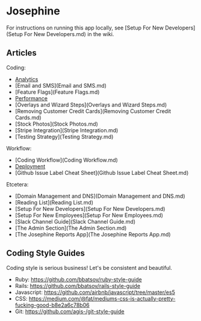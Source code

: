 # Josephine

For instructions on running this app locally, see [Setup For New Developers](Setup For New Developers.md) in the wiki.

## Articles


Coding:

- [Analytics](Analytics.md)
- [Email and SMS](Email and SMS.md)
- [Feature Flags](Feature Flags.md)
- [Performance](Performance.md)
- [Overlays and Wizard Steps](Overlays and Wizard Steps.md)
- [Removing Customer Credit Cards](Removing Customer Credit Cards.md)
- [Stock Photos](Stock Photos.md)
- [Stripe Integration](Stripe Integration.md)
- [Testing Strategy](Testing Strategy.md)

Workflow:

- [Coding Workflow](Coding Workflow.md)
- [Deployment](Deployment.md)
- [Github Issue Label Cheat Sheet](Github Issue Label Cheat Sheet.md)

Etcetera:
- [Domain Management and DNS](Domain Management and DNS.md)
- [Reading List](Reading List.md)
- [Setup For New Developers](Setup For New Developers.md)
- [Setup For New Employees](Setup For New Employees.md)
- [Slack Channel Guide](Slack Channel Guide.md)
- [The Admin Section](The Admin Section.md)
- [The Josephine Reports App](The Josephine Reports App.md)


## Coding Style Guides

Coding style is serious business! Let's be consistent and beautiful.

- Ruby: https://github.com/bbatsov/ruby-style-guide
- Rails: https://github.com/bbatsov/rails-style-guide
- Javascript: https://github.com/airbnb/javascript/tree/master/es5
- CSS: https://medium.com/@fat/mediums-css-is-actually-pretty-fucking-good-b8e2a6c78b06
- Git: https://github.com/agis-/git-style-guide
